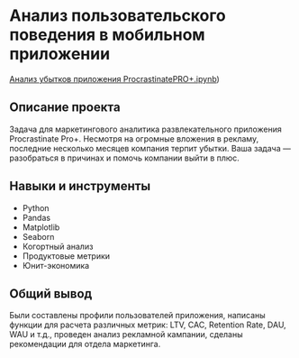 # Анализ пользовательского поведения в мобильном приложении

[Анализ убытков приложения ProcrastinatePRO+.ipynb](https://github.com/AAhmadeeva/Portfolio/blob/3ac3b7a7f6cbbacfcd7a2c41b17ae661a7426e5c/%D0%90%D0%BD%D0%B0%D0%BB%D0%B8%D0%B7%20%D1%83%D0%B1%D1%8B%D1%82%D0%BA%D0%BE%D0%B2%20%D0%BF%D1%80%D0%B8%D0%BB%D0%BE%D0%B6%D0%B5%D0%BD%D0%B8%D1%8F%20ProcrastinatePRO%2B/%D0%90%D0%BD%D0%B0%D0%BB%D0%B8%D0%B7%20%D1%83%D0%B1%D1%8B%D1%82%D0%BA%D0%BE%D0%B2%20%D0%BF%D1%80%D0%B8%D0%BB%D0%BE%D0%B6%D0%B5%D0%BD%D0%B8%D1%8F%20ProcrastinatePRO%2B.ipynb))


## Описание проекта

Задача для маркетингового аналитика развлекательного приложения Procrastinate Pro+. Несмотря на огромные вложения в рекламу, последние несколько месяцев компания терпит убытки. Ваша задача — разобраться в причинах и помочь компании выйти в плюс.


## Навыки и инструменты
- Python
- Pandas
- Matplotlib
- Seaborn
- Когортный анализ
- Продуктовые метрики
- Юнит-экономика

## Общий вывод

Были составлены профили пользователей приложения, написаны функции для расчета различных метрик: LTV, CAC, Retention Rate, DAU, WAU и т.д., проведен анализ рекламной кампании, сделаны рекомендации для отдела маркетинга.
